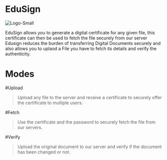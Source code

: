 # EduSign
![Logo-Small](https://user-images.githubusercontent.com/20601717/73237781-ba17cb00-41bc-11ea-823b-81b2902abb09.jpg)


EduSign allows you to generate a digital certificate for any given file, this certificate can then be used to fetch the file securely from our server Edusign reduces the burden of transferring Digital Documents securely and also allows you to uplaod a File you have to fetch its details and verify the authenticity.

# Modes

#Upload
>Upload any file to the server and receive a certificate to securely offer the certificate to multiple users.

#Fetch
>Use the certificate and the password to securely fetch the file from our servers.

#Verify
>Upload the original document to our server and verify if the document has been changed or not. 

